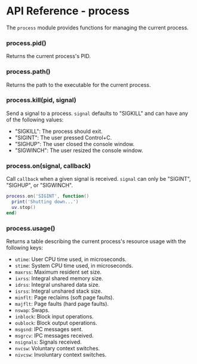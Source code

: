 API Reference - process
=======================

The `process` module provides functions for managing the current process.

### process.pid()

Returns the current process's PID.

### process.path()

Returns the path to the executable for the current process.

### process.kill(pid, signal)

Send a signal to a process. `signal` defaults to "SIGKILL" and can have any of
the following values:

- "SIGKILL": The process should exit.
- "SIGINT": The user pressed Control+C.
- "SIGHUP": The user closed the console window.
- "SIGWINCH": The user resized the console window.

### process.on(signal, callback)

Call `callback` when a given signal is received. `signal` can only be "SIGINT", "SIGHUP", or "SIGWINCH".

```lua
process.on('SIGINT', function()
  print('Shutting down...')
  uv.stop()
end)
```

### process.usage()

Returns a table describing the current process's resource usage with the
following keys:

- `utime`: User CPU time used, in microseconds.
- `stime`: System CPU time used, in microseconds.
- `maxrss`: Maximum resident set size.
- `ixrss`: Integral shared memory size.
- `idrss`: Integral unshared data size.
- `isrss`: Integral unshared stack size.
- `minflt`: Page reclaims (soft page faults).
- `majflt`: Page faults (hard page faults).
- `nswap`: Swaps.
- `inblock`: Block input operations.
- `oublock`: Block output operations.
- `msgsnd`: IPC messages sent.
- `msgrcv`: IPC messages received.
- `nsignals`: Signals received.
- `nvcsw`: Voluntary context switches.
- `nivcsw`: Involuntary context switches.
